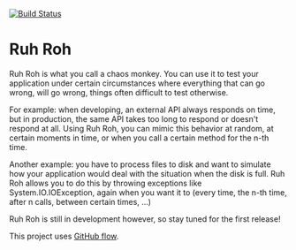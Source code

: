 [![Build Status](https://gotsharp.visualstudio.com/Ruh-Roh/_apis/build/status/Ruh-Roh-CI?branchName=master)](https://gotsharp.visualstudio.com/Ruh-Roh/_build/latest?definitionId=5?branchName=master)

# Ruh Roh
Ruh Roh is what you call a chaos monkey. You can use it to test your application under certain circumstances where everything that can go wrong, will go wrong, things often difficult to test otherwise.

For example: when developing, an external API always responds on time, but in production, the same API takes too long to respond or doesn't respond at all. Using Ruh Roh, you can mimic this behavior at random, at certain moments in time, or when you call a certain method for the n-th time.

Another example: you have to process files to disk and want to simulate how your application would deal with the situation when the disk is full. Ruh Roh allows you to do this by throwing exceptions like System.IO.IOException, again when you want it to (every time, the n-th time, after n calls, between certain times, ...)

Ruh Roh is still in development however, so stay tuned for the first release!

This project uses [GitHub flow](https://guides.github.com/introduction/flow/).
